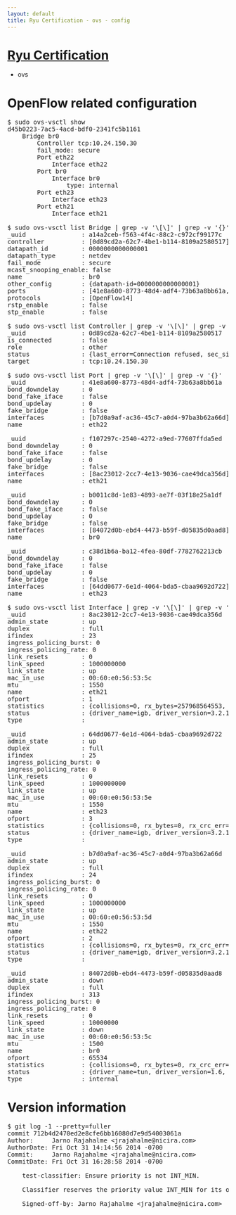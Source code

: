 ```yaml
---
layout: default
title: Ryu Certification - ovs - config
---
```

# [Ryu Certification](http://osrg.github.io/ryu/certification.html)
* ovs 

# OpenFlow related configuration
<pre>
$ sudo ovs-vsctl show
d45b0223-7ac5-4acd-bdf0-2341fc5b1161
    Bridge br0
        Controller tcp:10.24.150.30
        fail_mode: secure
        Port eth22
            Interface eth22
        Port br0
            Interface br0
                type: internal
        Port eth23
            Interface eth23
        Port eth21
            Interface eth21

$ sudo ovs-vsctl list Bridge | grep -v '\[\]' | grep -v '{}'
_uuid               : a14a2ceb-f563-4f4c-88c2-c972cf99177c
controller          : [0d89cd2a-62c7-4be1-b114-8109a2580517]
datapath_id         : 0000000000000001
datapath_type       : netdev
fail_mode           : secure
mcast_snooping_enable: false
name                : br0
other_config        : {datapath-id=0000000000000001}
ports               : [41e8a600-8773-48d4-adf4-73b63a8bb61a, b0011c8d-1e83-4893-ae7f-03f18e25a1df, c38d1b6a-ba12-4fea-80df-7782762213cb, f107297c-2540-4272-a9ed-77607ffda5ed]
protocols           : [OpenFlow14]
rstp_enable         : false
stp_enable          : false

$ sudo ovs-vsctl list Controller | grep -v '\[\]' | grep -v '{}'
_uuid               : 0d89cd2a-62c7-4be1-b114-8109a2580517
is_connected        : false
role                : other
status              : {last_error=Connection refused, sec_since_connect=677, sec_since_disconnect=0, state=BACKOFF}
target              : tcp:10.24.150.30

$ sudo ovs-vsctl list Port | grep -v '\[\]' | grep -v '{}'
_uuid               : 41e8a600-8773-48d4-adf4-73b63a8bb61a
bond_downdelay      : 0
bond_fake_iface     : false
bond_updelay        : 0
fake_bridge         : false
interfaces          : [b7d0a9af-ac36-45c7-a0d4-97ba3b62a66d]
name                : eth22

_uuid               : f107297c-2540-4272-a9ed-77607ffda5ed
bond_downdelay      : 0
bond_fake_iface     : false
bond_updelay        : 0
fake_bridge         : false
interfaces          : [8ac23012-2cc7-4e13-9036-cae49dca356d]
name                : eth21

_uuid               : b0011c8d-1e83-4893-ae7f-03f18e25a1df
bond_downdelay      : 0
bond_fake_iface     : false
bond_updelay        : 0
fake_bridge         : false
interfaces          : [84072d0b-ebd4-4473-b59f-d05835d0aad8]
name                : br0

_uuid               : c38d1b6a-ba12-4fea-80df-7782762213cb
bond_downdelay      : 0
bond_fake_iface     : false
bond_updelay        : 0
fake_bridge         : false
interfaces          : [64dd0677-6e1d-4064-bda5-cbaa9692d722]
name                : eth23

$ sudo ovs-vsctl list Interface | grep -v '\[\]' | grep -v '{}'
_uuid               : 8ac23012-2cc7-4e13-9036-cae49dca356d
admin_state         : up
duplex              : full
ifindex             : 23
ingress_policing_burst: 0
ingress_policing_rate: 0
link_resets         : 0
link_speed          : 1000000000
link_state          : up
mac_in_use          : 00:60:e0:56:53:5c
mtu                 : 1550
name                : eth21
ofport              : 1
statistics          : {collisions=0, rx_bytes=257968564553, rx_crc_err=0, rx_dropped=0, rx_errors=0, rx_frame_err=0, rx_over_err=0, rx_packets=172085240, tx_bytes=0, tx_dropped=0, tx_errors=0, tx_packets=0}
status              : {driver_name=igb, driver_version=3.2.10-k, firmware_version=2.10-9}
type                : 

_uuid               : 64dd0677-6e1d-4064-bda5-cbaa9692d722
admin_state         : up
duplex              : full
ifindex             : 25
ingress_policing_burst: 0
ingress_policing_rate: 0
link_resets         : 0
link_speed          : 1000000000
link_state          : up
mac_in_use          : 00:60:e0:56:53:5e
mtu                 : 1550
name                : eth23
ofport              : 3
statistics          : {collisions=0, rx_bytes=0, rx_crc_err=0, rx_dropped=0, rx_errors=0, rx_frame_err=0, rx_over_err=0, rx_packets=0, tx_bytes=13857996000, tx_dropped=0, tx_errors=0, tx_packets=9238664}
status              : {driver_name=igb, driver_version=3.2.10-k, firmware_version=2.10-9}
type                : 

_uuid               : b7d0a9af-ac36-45c7-a0d4-97ba3b62a66d
admin_state         : up
duplex              : full
ifindex             : 24
ingress_policing_burst: 0
ingress_policing_rate: 0
link_resets         : 0
link_speed          : 1000000000
link_state          : up
mac_in_use          : 00:60:e0:56:53:5d
mtu                 : 1550
name                : eth22
ofport              : 2
statistics          : {collisions=0, rx_bytes=0, rx_crc_err=0, rx_dropped=0, rx_errors=0, rx_frame_err=0, rx_over_err=0, rx_packets=0, tx_bytes=158157619512, tx_dropped=0, tx_errors=0, tx_packets=105486437}
status              : {driver_name=igb, driver_version=3.2.10-k, firmware_version=2.10-9}
type                : 

_uuid               : 84072d0b-ebd4-4473-b59f-d05835d0aad8
admin_state         : down
duplex              : full
ifindex             : 313
ingress_policing_burst: 0
ingress_policing_rate: 0
link_resets         : 0
link_speed          : 10000000
link_state          : down
mac_in_use          : 00:60:e0:56:53:5c
mtu                 : 1500
name                : br0
ofport              : 65534
statistics          : {collisions=0, rx_bytes=0, rx_crc_err=0, rx_dropped=0, rx_errors=0, rx_frame_err=0, rx_over_err=0, rx_packets=0, tx_bytes=0, tx_dropped=0, tx_errors=0, tx_packets=0}
status              : {driver_name=tun, driver_version=1.6, firmware_version=N/A}
type                : internal
</pre>

# Version information
<pre>
$ git log -1 --pretty=fuller
commit 712b4d2470ed2e8cfe6bb16080d7e9d54003061a
Author:     Jarno Rajahalme &lt;jrajahalme@nicira.com&gt;
AuthorDate: Fri Oct 31 14:14:56 2014 -0700
Commit:     Jarno Rajahalme &lt;jrajahalme@nicira.com&gt;
CommitDate: Fri Oct 31 16:28:58 2014 -0700

    test-classifier: Ensure priority is not INT_MIN.
    
    Classifier reserves the priority value INT_MIN for its own use.
    
    Signed-off-by: Jarno Rajahalme &lt;jrajahalme@nicira.com&gt;
</pre>
